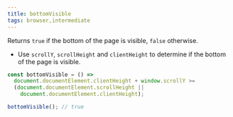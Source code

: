 ```yaml
---
title: bottomVisible
tags: browser,intermediate
---
```


Returns `true` if the bottom of the page is visible, `false` otherwise.

- Use `scrollY`, `scrollHeight` and `clientHeight` to determine if the bottom of the page is visible.

```js
const bottomVisible = () =>
  document.documentElement.clientHeight + window.scrollY >=
  (document.documentElement.scrollHeight ||
    document.documentElement.clientHeight);
```

```js
bottomVisible(); // true
```
